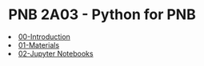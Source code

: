 # PNB 2A03 - Python for PNB

<li><a href="https://drfeinberg.github.io/PNB-2A03/doc/00-Introduction.slides.html">00-Introduction</a></br></li>
<li><a href="https://drfeinberg.github.io/PNB-2A03/doc/01-Materials.slides.html">01-Materials</a></br></li>
<li><a href="https://drfeinberg.github.io/PNB-2A03/doc/JupyterNotebooks.slides.html">02-Jupyter Notebooks</a></br></li>
